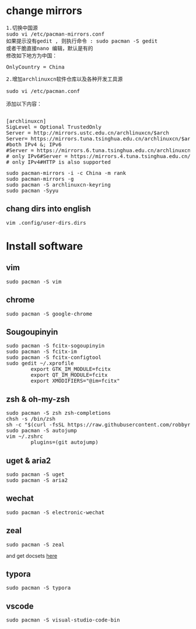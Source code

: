 # change mirrors
<pre>
1.切换中国源
sudo vi /etc/pacman-mirrors.conf
如果提示没有gedit , 则执行命令 : sudo pacman -S gedit
或者干脆直接nano 编辑，默认是有的
修改如下地方为中国：
</pre>
<pre>
OnlyCountry = China
</pre>
<pre>
2.增加archlinuxcn软件仓库以及各种开发工具源

sudo vi /etc/pacman.conf

添加以下内容：
</pre>
<pre>

[archlinuxcn] 
SigLevel = Optional TrustedOnly 
Server = http://mirrors.ustc.edu.cn/archlinuxcn/$arch
Server= https://mirrors.tuna.tsinghua.edu.cn/archlinuxcn/$arch
#both IPv4 &; IPv6 
#Server = https://mirrors.6.tuna.tsinghua.edu.cn/archlinuxcn/$arch 
# only IPv6#Server = https://mirrors.4.tuna.tsinghua.edu.cn/archlinuxcn/$arch 
# only IPv4#HTTP is also supported 
</pre>
<pre>
sudo pacman-mirrors -i -c China -m rank
sudo pacman-mirrors -g
sudo pacman -S archlinuxcn-keyring 
sudo pacman -Syyu 
</pre>
##  chang dirs into english
<pre>
vim .config/user-dirs.dirs
</pre>
# Install software
## vim
<pre>
sudo pacman -S vim
</pre>
## chrome
<pre>
sudo pacman -S google-chrome
</pre>
## Sougoupinyin
<pre>
sudo pacman -S fcitx-sogoupinyin
sudo pacman -S fcitx-im
sudo pacman -S fcitx-configtool
sudo gedit ~/.xprofile
        export GTK_IM_MODULE=fcitx
        export QT_IM_MODULE=fcitx
        export XMODIFIERS="@im=fcitx"
</pre>
## zsh & oh-my-zsh
<pre>
sudo pacman -S zsh zsh-completions
chsh -s /bin/zsh
sh -c "$(curl -fsSL https://raw.githubusercontent.com/robbyrussell/oh-my-zsh/master/tools/install.sh)"
sudo pacman -S autojump
vim ~/.zshrc
        plugins=(git autojump)
</pre>
## uget & aria2
<pre>
sudo pacman -S uget
sudo pacman -S aria2
</pre>
## wechat
<pre>
sudo pacman -S electronic-wechat
</pre>
## zeal
<pre>
sudo pacman -S zeal
</pre>
and get docsets <a href = "https://github.com/Kapeli/feeds/">here</a>
## typora
<pre>
sudo pacman -S typora
</pre>
## vscode
<pre>
sudo pacman -S visual-studio-code-bin
</pre>
